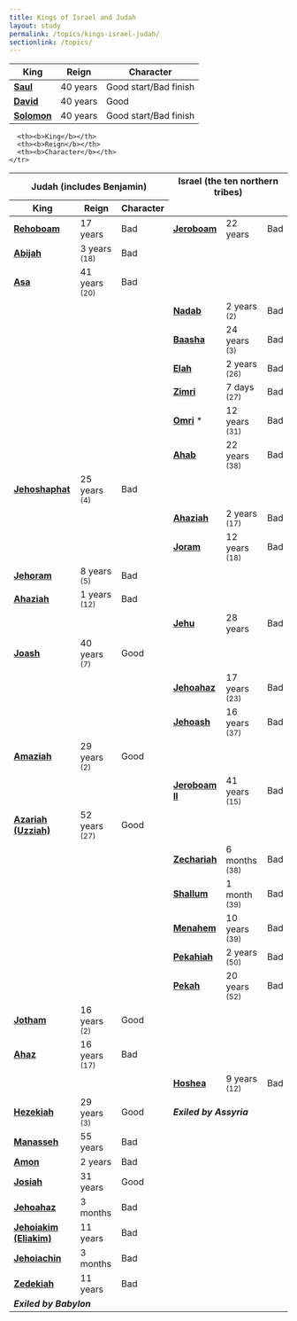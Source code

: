```yaml
---
title: Kings of Israel and Judah
layout: study
permalink: /topics/kings-israel-judah/
sectionlink: /topics/
---
```


<table>
  <thead>
    <tr>
      <th><b>King</b></th>
      <th><b>Reign</b></th>
      <th><b>Character</b></th>
    </tr>
  </thead>
  <tbody>
    <tr>
      <td><a href="{{ site.baseurl }}/people/king-saul-son-of-kish/"><b>Saul</b></a></td>
      <td>40 years</td>
      <td class="warning">Good start/Bad finish</td>
    </tr>
    <tr>
      <td><a href="{{ site.baseurl }}/people/king-david-son-of-jesse/"><b>David</b></a></td>
      <td>40 years</td>
      <td class="success">Good</td>
    </tr>
    <tr>
      <td><a href="{{ site.baseurl }}/people/king-solomon-son-of-king-david/"><b>Solomon</b></a></td>
      <td>40 years</td>
      <td class="warning">Good start/Bad finish</td>
    </tr>
  </tbody>
</table>

<table>
  <thead>
    <tr>
      <th colspan="3">Judah (includes Benjamin)</th>
      <th colspan="3">Israel (the ten northern tribes)</th>
    </tr>
    <tr>
      <th><b>King</b></th>
      <th><b>Reign</b></th>
      <th><b>Character</b></th>

      <th><b>King</b></th>
      <th><b>Reign</b></th>
      <th><b>Character</b></th>
    </tr>
  </thead>
  <tbody>
    <tr>
      <td><a href="{{ site.baseurl }}/people/king-rehoboam-son-of-king-solomon/"><b>Rehoboam</b></a></td>
      <td>17 years</td>
      <td class="danger">Bad</td>
      <td><a href="{{ site.baseurl }}/people/king-jeroboam-son-of-nebat/"><b>Jeroboam</b></a></td>
      <td>22 years</td>
      <td class="danger">Bad</td>
    </tr>
    <tr>
      <td><a href="{{ site.baseurl }}/people/xxxxx/"><b>Abijah</b></a></td>
      <td>3 years <small>(18)</small></td>
      <td class="danger">Bad</td>
      <td colspan="2"></td>
      <td class="danger"></td>
    </tr>
    <tr>
      <td><a href="{{ site.baseurl }}/people/xxxxx/"><b>Asa</b></a></td>
      <td>41 years <small>(20)</small></td>
      <td class="danger">Bad</td>
      <td colspan="2"></td>
      <td class="danger"></td>
    </tr>
    <tr>
      <td colspan="2"></td>
      <td class="danger"></td>
      <td><a href="{{ site.baseurl }}/people/xxxx/"><b>Nadab</b></a></td>
      <td>2 years <small>(2)</small></td>
      <td class="danger">Bad</td>
    </tr>
    <tr>
      <td colspan="2"></td>
      <td class="danger"></td>
      <td><a href="{{ site.baseurl }}/people/xxxx/"><b>Baasha</b></a></td>
      <td>24 years <small>(3)</small></td>
      <td class="danger">Bad</td>
    </tr>
    <tr>
      <td colspan="2"></td>
      <td class="danger"></td>
      <td><a href="{{ site.baseurl }}/people/xxxx/"><b>Elah</b></a></td>
      <td>2 years <small>(26)</small></td>
      <td class="danger">Bad</td>
    </tr>
    <tr>
      <td colspan="2"></td>
      <td class="danger"></td>
      <td><a href="{{ site.baseurl }}/people/xxxx/"><b>Zimri</b></a></td>
      <td>7 days <small>(27)</small></td>
      <td class="danger">Bad</td>
    </tr>
    <tr>
      <td colspan="2"></td>
      <td class="danger"></td>
      <td><a href="{{ site.baseurl }}/people/xxxx/"><b>Omri</b></a> *</td>
      <td>12 years <small>(31)</small></td>
      <td class="danger">Bad</td>
    </tr>
    <tr>
      <td colspan="2"></td>
      <td class="danger"></td>
      <td><a href="{{ site.baseurl }}/people/xxxx/"><b>Ahab</b></a></td>
      <td>22 years <small>(38)</small></td>
      <td class="danger">Bad</td>
    </tr>
    <tr>
      <td><a href="{{ site.baseurl }}/people/xxxx/"><b>Jehoshaphat</b></a></td>
      <td>25 years <small>(4)</small></td>
      <td class="danger">Bad</td>
      <td colspan="2"></td>
      <td class="danger"></td>
    </tr>
    <tr>
      <td colspan="2"></td>
      <td class="danger"></td>
      <td><a href="{{ site.baseurl }}/people/xxxx/"><b>Ahaziah</b></a></td>
      <td>2 years <small>(17)</small></td>
      <td class="danger">Bad</td>
    </tr>
    <tr>
      <td colspan="2"></td>
      <td class="danger"></td>
      <td><a href="{{ site.baseurl }}/people/xxxx/"><b>Joram</b></a></td>
      <td>12 years <small>(18)</small></td>
      <td class="danger">Bad</td>
    </tr>
    <tr>
      <td><a href="{{ site.baseurl }}/people/xxxx/"><b>Jehoram</b></a></td>
      <td>8 years <small>(5)</small></td>
      <td class="danger">Bad</td>
      <td colspan="2"></td>
      <td class="danger"></td>
    </tr>
    <tr>
      <td><a href="{{ site.baseurl }}/people/xxxx/"><b>Ahaziah</b></a></td>
      <td>1 years <small>(12)</small></td>
      <td class="danger">Bad</td>
      <td colspan="2"></td>
      <td class="danger"></td>
    </tr>
    <tr>
      <td colspan="2"></td>
      <td class="danger"></td>
      <td><a href="{{ site.baseurl }}/people/xxxx/"><b>Jehu</b></a></td>
      <td>28 years</td>
      <td class="danger">Bad</td>
    </tr>
    <tr>
      <td><a href="{{ site.baseurl }}/people/xxxx/"><b>Joash</b></a></td>
      <td>40 years <small>(7)</small></td>
      <td class="success">Good</td>
      <td colspan="2"></td>
      <td class="danger"></td>
    </tr>
    <tr>
      <td colspan="2"></td>
      <td class="success"></td>
      <td><a href="{{ site.baseurl }}/people/xxxx/"><b>Jehoahaz</b></a></td>
      <td>17 years <small>(23)</small></td>
      <td class="danger">Bad</td>
    </tr>
    <tr>
      <td colspan="2"></td>
      <td class="success"></td>
      <td><a href="{{ site.baseurl }}/people/xxxx/"><b>Jehoash</b></a></td>
      <td>16 years <small>(37)</small></td>
      <td class="danger">Bad</td>
    </tr>
    <tr>
      <td><a href="{{ site.baseurl }}/people/xxxx/"><b>Amaziah</b></a></td>
      <td>29 years <small>(2)</small></td>
      <td class="success">Good</td>
      <td colspan="2"></td>
      <td class="danger"></td>
    </tr>
    <tr>
      <td colspan="2"></td>
      <td class="success"></td>
      <td><a href="{{ site.baseurl }}/people/xxxx/"><b>Jeroboam II</b></a></td>
      <td>41 years <small>(15)</small></td>
      <td class="danger">Bad</td>
    </tr>
    <tr>
      <td><a href="{{ site.baseurl }}/people/xxxx/"><b>Azariah (Uzziah)</b></a></td>
      <td>52 years <small>(27)</small></td>
      <td class="success">Good</td>
      <td colspan="2"></td>
      <td class="danger"></td>
    </tr>
    <tr>
      <td colspan="2"></td>
      <td class="success"></td>
      <td><a href="{{ site.baseurl }}/people/xxxx/"><b>Zechariah</b></a></td>
      <td>6 months <small>(38)</small></td>
      <td class="danger">Bad</td>
    </tr>
    <tr>
      <td colspan="2"></td>
      <td class="success"></td>
      <td><a href="{{ site.baseurl }}/people/xxxx/"><b>Shallum</b></a></td>
      <td>1 month <small>(39)</small></td>
      <td class="danger">Bad</td>
    </tr>
    <tr>
      <td colspan="2"></td>
      <td class="success"></td>
      <td><a href="{{ site.baseurl }}/people/xxxx/"><b>Menahem</b></a></td>
      <td>10 years <small>(39)</small></td>
      <td class="danger">Bad</td>
    </tr>
    <tr>
      <td colspan="2"></td>
      <td class="success"></td>
      <td><a href="{{ site.baseurl }}/people/xxxx/"><b>Pekahiah</b></a></td>
      <td>2 years <small>(50)</small></td>
      <td class="danger">Bad</td>
    </tr>
    <tr>
      <td colspan="2"></td>
      <td class="success"></td>
      <td><a href="{{ site.baseurl }}/people/xxxx/"><b>Pekah</b></a></td>
      <td>20 years <small>(52)</small></td>
      <td class="danger">Bad</td>
    </tr>
    <tr>
      <td><a href="{{ site.baseurl }}/people/xxxx/"><b>Jotham</b></a></td>
      <td>16 years <small>(2)</small></td>
      <td class="success">Good</td>
      <td colspan="2"></td>
      <td class="danger"></td>
    </tr>
    <tr>
      <td><a href="{{ site.baseurl }}/people/xxxx/"><b>Ahaz</b></a></td>
      <td>16 years <small>(17)</small></td>
      <td class="danger">Bad</td>
      <td colspan="2"></td>
      <td class="danger"></td>
    </tr>
    <tr>
      <td colspan="2"></td>
      <td class="danger"></td>
      <td><a href="{{ site.baseurl }}/people/xxxx/"><b>Hoshea</b></a></td>
      <td>9 years <small>(12)</small></td>
      <td class="danger">Bad</td>
    </tr>
    <tr>
      <td><a href="{{ site.baseurl }}/people/xxxx/"><b>Hezekiah</b></a></td>
      <td>29 years <small>(3)</small></td>
      <td class="success">Good</td>
      <td colspan="2" class="text-center"><b><em>Exiled by Assyria</em></b></td>
      <td class="danger"></td>
    </tr>
    <tr>
      <td><a href="{{ site.baseurl }}/people/xxxx/"><b>Manasseh</b></a></td>
      <td>55 years</td>
      <td class="danger">Bad</td>
      <td colspan="3"></td>
    </tr>
    <tr>
      <td><a href="{{ site.baseurl }}/people/xxxx/"><b>Amon</b></a></td>
      <td>2 years</td>
      <td class="danger">Bad</td>
      <td colspan="3"></td>
    </tr>
    <tr>
      <td><a href="{{ site.baseurl }}/people/xxxx/"><b>Josiah</b></a></td>
      <td>31 years</td>
      <td class="success">Good</td>
      <td colspan="3"></td>
    </tr>
    <tr>
      <td><a href="{{ site.baseurl }}/people/xxxx/"><b>Jehoahaz</b></a></td>
      <td>3 months</td>
      <td class="danger">Bad</td>
      <td colspan="3"></td>
    </tr>
    <tr>
      <td><a href="{{ site.baseurl }}/people/xxxx/"><b>Jehoiakim (Eliakim)</b></a></td>
      <td>11 years</td>
      <td class="danger">Bad</td>
      <td colspan="3"></td>
    </tr>
    <tr>
      <td><a href="{{ site.baseurl }}/people/xxxx/"><b>Jehoiachin</b></a></td>
      <td>3 months</td>
      <td class="danger">Bad</td>
      <td colspan="3"></td>
    </tr>
    <tr>
      <td><a href="{{ site.baseurl }}/people/xxxx/"><b>Zedekiah</b></a></td>
      <td>11 years</td>
      <td class="danger">Bad</td>
      <td colspan="3"></td>
    </tr>
    <tr>
      <td colspan="2" class="text-center"><b><em>Exiled by Babylon</em></b></td>
      <td class="danger"></td>
      <td colspan="3"></td>
    </tr>
  </tbody>
</table>
